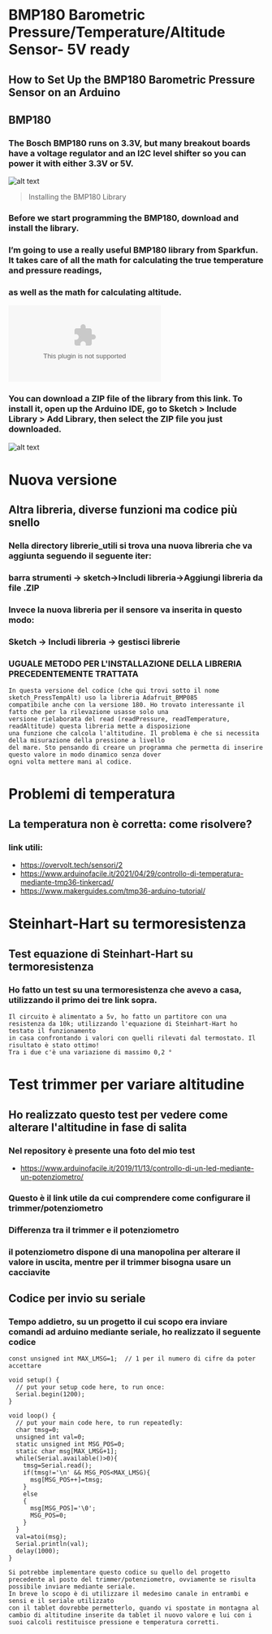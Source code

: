 # BMP180 Barometric Pressure/Temperature/Altitude Sensor- 5V ready
## How to Set Up the BMP180 Barometric Pressure Sensor on an Arduino

## BMP180

### The Bosch BMP180 runs on 3.3V, but many breakout boards have a voltage regulator and an I2C level shifter so you can power it with either 3.3V or 5V.

![alt text](https://www.circuitbasics.com/wp-content/uploads/2017/05/Arduino-Pressure-Sensor-Tutorial-BMP180-Pin-Diagram.png)

> Installing the BMP180 Library

### Before we start programming the BMP180, download and install the library. 
### I’m going to use a really useful BMP180 library from Sparkfun. It takes care of all the math for calculating the true temperature and pressure readings, 
### as well as the math for calculating altitude.

![zip libreria](https://github.com/sparkfun/BMP180_Breakout_Arduino_Library/archive/master.zip)

### You can download a ZIP file of the library from this link. To install it, open up the Arduino IDE, go to Sketch > Include Library > Add Library, then select the ZIP file you just downloaded.

![alt text](https://i0.wp.com/randomnerdtutorials.com/wp-content/uploads/2016/09/bmp180-barometris-sensor_bb.png?w=700&quality=100&strip=all&ssl=1)

# Nuova versione 
## Altra libreria, diverse funzioni ma codice più snello
### Nella directory librerie_utili si trova una nuova libreria che va aggiunta seguendo il seguente iter:
### barra strumenti -> sketch->Includi libreria->Aggiungi libreria da file .ZIP
### Invece la nuova libreria per il sensore va inserita in questo modo:
### Sketch -> Includi libreria -> gestisci librerie
### UGUALE METODO PER L'INSTALLAZIONE DELLA LIBRERIA PRECEDENTEMENTE TRATTATA
```
In questa versione del codice (che qui trovi sotto il nome sketch_PressTempAlt) uso la libreria Adafruit_BMP085 
compatibile anche con la versione 180. Ho trovato interessante il fatto che per la rilevazione usasse solo una 
versione rielaborata del read (readPressure, readTemperature, readAltitude) questa libreria mette a disposizione 
una funzione che calcola l'altitudine. Il problema è che si necessita della misurazione della pressione a livello
del mare. Sto pensando di creare un programma che permetta di inserire questo valore in modo dinamico senza dover
ogni volta mettere mani al codice. 
```
# Problemi di temperatura
## La temperatura non è corretta: come risolvere?
### link utili: 
 - https://overvolt.tech/sensori/2
 - https://www.arduinofacile.it/2021/04/29/controllo-di-temperatura-mediante-tmp36-tinkercad/
 - https://www.makerguides.com/tmp36-arduino-tutorial/

# Steinhart-Hart su termoresistenza
## Test equazione di Steinhart-Hart su termoresistenza
### Ho fatto un test su una termoresistenza che avevo a casa, utilizzando il primo dei tre link sopra. 
```
Il circuito è alimentato a 5v, ho fatto un partitore con una resistenza da 10k; utilizzando l'equazione di Steinhart-Hart ho testato il funzionamento 
in casa confrontando i valori con quelli rilevati dal termostato. Il risultato è stato ottimo!
Tra i due c'è una variazione di massimo 0,2 °
```
# Test trimmer per variare altitudine
## Ho realizzato questo test per vedere come alterare l'altitudine in fase di salita
### Nel repository è presente una foto del mio test

 - https://www.arduinofacile.it/2019/11/13/controllo-di-un-led-mediante-un-potenziometro/

### Questo è il link utile da cui comprendere come configurare il trimmer/potenziometro
### Differenza tra il trimmer e il potenziometro
### il potenziometro dispone di una manopolina per alterare il valore in uscita, mentre per il trimmer bisogna usare un cacciavite 

## Codice per invio su seriale
### Tempo addietro, su un progetto il cui scopo era inviare comandi ad arduino mediante seriale, ho realizzato il seguente codice

```
const unsigned int MAX_LMSG=1;  // 1 per il numero di cifre da poter accettare

void setup() {
  // put your setup code here, to run once:
  Serial.begin(1200);
}

void loop() {
  // put your main code here, to run repeatedly:
  char tmsg=0;
  unsigned int val=0;
  static unsigned int MSG_POS=0;
  static char msg[MAX_LMSG+1];
  while(Serial.available()>0){
    tmsg=Serial.read();
    if(tmsg!='\n' && MSG_POS<MAX_LMSG){
      msg[MSG_POS++]=tmsg;
    }
    else
    {
      msg[MSG_POS]='\0';
      MSG_POS=0;
    }
  }
  val=atoi(msg);
  Serial.println(val);
  delay(1000);
}
```

```
Si potrebbe implementare questo codice su quello del progetto precedente al posto del trimmer/potenziometro, ovviamente se risulta possibile inviare mediante seriale.
In breve lo scopo è di utilizzare il medesimo canale in entrambi e sensi e il seriale utilizzato 
con il tablet dovrebbe permetterlo, quando vi spostate in montagna al cambio di altitudine inserite da tablet il nuovo valore e lui con i suoi calcoli restituisce pressione e temperatura corretti.
```
